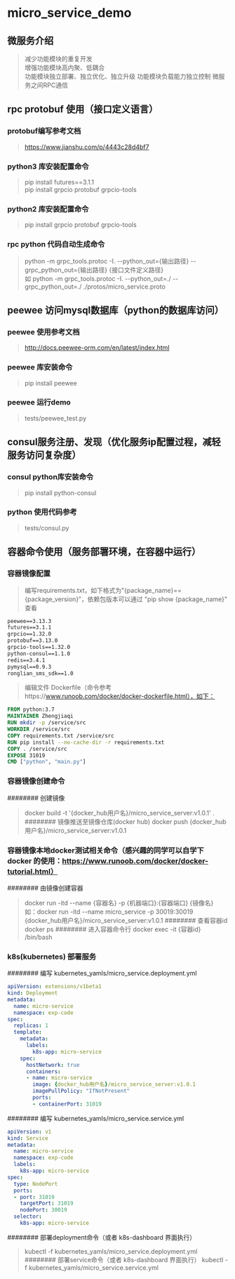 # micro_service_demo

## 微服务介绍
> 减少功能模块的重复开发  
> 增强功能模块高内聚、低耦合  
> 功能模块独立部署、独立优化、独立升级
> 功能模块负载能力独立控制
> 微服务之间RPC通信

## rpc protobuf 使用（接口定义语言）
### protobuf编写参考文档
> https://www.jianshu.com/p/4443c28d4bf7

### python3 库安装配置命令
> pip install futures==3.1.1  
> pip install grpcio protobuf grpcio-tools

### python2 库安装配置命令
> pip install grpcio protobuf grpcio-tools

### rpc python 代码自动生成命令
> python -m grpc_tools.protoc -I. --python_out={输出路径} --grpc_python_out={输出路径} {接口文件定义路径}  
> 如 python -m grpc_tools.protoc -I. --python_out=./ --grpc_python_out=./ ./protos/micro_service.proto


## peewee 访问mysql数据库（python的数据库访问）
### peewee 使用参考文档
> http://docs.peewee-orm.com/en/latest/index.html

### peewee 库安装命令
> pip install peewee

### peewee 运行demo
> tests/peewee_test.py


## consul服务注册、发现（优化服务ip配置过程，减轻服务访问复杂度）
### consul python库安装命令
> pip install python-consul

### python 使用代码参考
> tests/consul.py


## 容器命令使用（服务部署环境，在容器中运行）
### 容器镜像配置
> 编写requirements.txt，如下格式为"{package_name}=={package_version}"，依赖包版本可以通过 "pip show {package_name}" 查看
```requirements.txt
peewee==3.13.3
futures==3.1.1
grpcio==1.32.0
protobuf==3.13.0
grpcio-tools==1.32.0
python-consul==1.1.0
redis==3.4.1
pymysql==0.9.3
ronglian_sms_sdk==1.0
```
> 编辑文件 Dockerfile（命令参考https://www.runoob.com/docker/docker-dockerfile.html），如下：
```dockerfile
FROM python:3.7
MAINTAINER Zhengjiaqi
RUN mkdir -p /service/src
WORKDIR /service/src
COPY requirements.txt /service/src
RUN pip install --no-cache-dir -r requirements.txt
COPY . /service/src
EXPOSE 31019
CMD ["python", "main.py"]
```

### 容器镜像创建命令
######## 创建镜像
> docker build -t '{docker_hub用户名}/micro_service_server:v1.0.1' .  
######## 镜像推送至镜像仓库(docker hub)
> docker push {docker_hub用户名}/micro_service_server:v1.0.1

### 容器镜像本地docker测试相关命令（感兴趣的同学可以自学下 docker 的使用：https://www.runoob.com/docker/docker-tutorial.html）
######## 由镜像创建容器
> docker run -itd --name {容器名} -p {机器端口}:{容器端口} {镜像名}  
> 如：docker run -itd --name micro_service -p 30019:30019 {docker_hub用户名}/micro_service_server:v1.0.1
######## 查看容器id
> docker ps
######## 进入容器命令行
> docker exec -it {容器id} /bin/bash

### k8s(kubernetes) 部署服务
######## 编写 kubernetes_yamls/micro_service.deployment.yml 
```yaml
apiVersion: extensions/v1beta1
kind: Deployment
metadata:
  name: micro-service
  namespace: exp-code
spec:
  replicas: 1
  template:
    metadata:
      labels:
        k8s-app: micro-service
    spec:
      hostNetwork: true
      containers:
      - name: micro-service
        image: {docker_hub用户名}/micro_service_server:v1.0.1
        imagePullPolicy: "IfNotPresent"
        ports:
        - containerPort: 31019
```
######## 编写 kubernetes_yamls/micro_service.service.yml
```yaml
apiVersion: v1
kind: Service
metadata:
  name: micro-service
  namespace: exp-code
  labels:
    k8s-app: micro-service
spec:
  type: NodePort
  ports:
  - port: 31019
    targetPort: 31019
    nodePort: 30019
  selector:
    k8s-app: micro-service
```
######## 部署deployment命令（或者 k8s-dashboard 界面执行）
> kubectl -f kubernetes_yamls/micro_service.deployment.yml  
######## 部署service命令（或者 k8s-dashboard 界面执行）
> kubectl -f kubernetes_yamls/micro_service.service.yml

